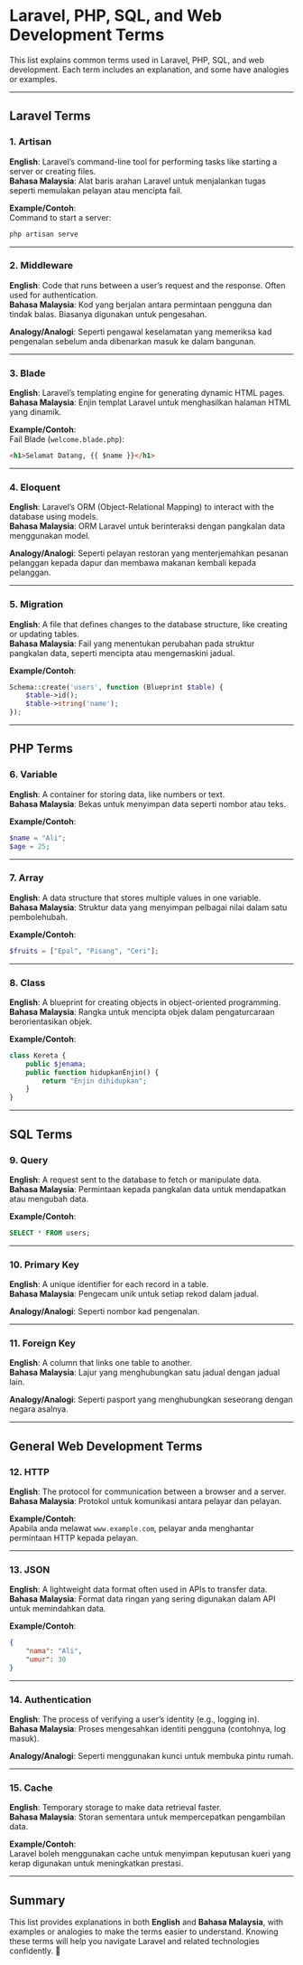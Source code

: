 
# Laravel, PHP, SQL, and Web Development Terms

This list explains common terms used in Laravel, PHP, SQL, and web development. Each term includes an explanation, and some have analogies or examples.

---

## Laravel Terms

### **1. Artisan**
**English**: Laravel’s command-line tool for performing tasks like starting a server or creating files.  
**Bahasa Malaysia**: Alat baris arahan Laravel untuk menjalankan tugas seperti memulakan pelayan atau mencipta fail.

**Example/Contoh**:  
Command to start a server:
```bash
php artisan serve
```  

---

### **2. Middleware**
**English**: Code that runs between a user’s request and the response. Often used for authentication.  
**Bahasa Malaysia**: Kod yang berjalan antara permintaan pengguna dan tindak balas. Biasanya digunakan untuk pengesahan.

**Analogy/Analogi**: Seperti pengawal keselamatan yang memeriksa kad pengenalan sebelum anda dibenarkan masuk ke dalam bangunan.

---

### **3. Blade**
**English**: Laravel’s templating engine for generating dynamic HTML pages.  
**Bahasa Malaysia**: Enjin templat Laravel untuk menghasilkan halaman HTML yang dinamik.

**Example/Contoh**:  
Fail Blade (`welcome.blade.php`):
```html
<h1>Selamat Datang, {{ $name }}</h1>
```

---

### **4. Eloquent**
**English**: Laravel’s ORM (Object-Relational Mapping) to interact with the database using models.  
**Bahasa Malaysia**: ORM Laravel untuk berinteraksi dengan pangkalan data menggunakan model.

**Analogy/Analogi**: Seperti pelayan restoran yang menterjemahkan pesanan pelanggan kepada dapur dan membawa makanan kembali kepada pelanggan.

---

### **5. Migration**
**English**: A file that defines changes to the database structure, like creating or updating tables.  
**Bahasa Malaysia**: Fail yang menentukan perubahan pada struktur pangkalan data, seperti mencipta atau mengemaskini jadual.

**Example/Contoh**:
```php
Schema::create('users', function (Blueprint $table) {
    $table->id();
    $table->string('name');
});
```

---

## PHP Terms

### **6. Variable**
**English**: A container for storing data, like numbers or text.  
**Bahasa Malaysia**: Bekas untuk menyimpan data seperti nombor atau teks.

**Example/Contoh**:
```php
$name = "Ali";
$age = 25;
```

---

### **7. Array**
**English**: A data structure that stores multiple values in one variable.  
**Bahasa Malaysia**: Struktur data yang menyimpan pelbagai nilai dalam satu pembolehubah.

**Example/Contoh**:
```php
$fruits = ["Epal", "Pisang", "Ceri"];
```

---

### **8. Class**
**English**: A blueprint for creating objects in object-oriented programming.  
**Bahasa Malaysia**: Rangka untuk mencipta objek dalam pengaturcaraan berorientasikan objek.

**Example/Contoh**:
```php
class Kereta {
    public $jenama;
    public function hidupkanEnjin() {
        return "Enjin dihidupkan";
    }
}
```

---

## SQL Terms

### **9. Query**
**English**: A request sent to the database to fetch or manipulate data.  
**Bahasa Malaysia**: Permintaan kepada pangkalan data untuk mendapatkan atau mengubah data.

**Example/Contoh**:
```sql
SELECT * FROM users;
```

---

### **10. Primary Key**
**English**: A unique identifier for each record in a table.  
**Bahasa Malaysia**: Pengecam unik untuk setiap rekod dalam jadual.

**Analogy/Analogi**: Seperti nombor kad pengenalan.

---

### **11. Foreign Key**
**English**: A column that links one table to another.  
**Bahasa Malaysia**: Lajur yang menghubungkan satu jadual dengan jadual lain.

**Analogy/Analogi**: Seperti pasport yang menghubungkan seseorang dengan negara asalnya.

---

## General Web Development Terms

### **12. HTTP**
**English**: The protocol for communication between a browser and a server.  
**Bahasa Malaysia**: Protokol untuk komunikasi antara pelayar dan pelayan.

**Example/Contoh**:  
Apabila anda melawat `www.example.com`, pelayar anda menghantar permintaan HTTP kepada pelayan.

---

### **13. JSON**
**English**: A lightweight data format often used in APIs to transfer data.  
**Bahasa Malaysia**: Format data ringan yang sering digunakan dalam API untuk memindahkan data.

**Example/Contoh**:
```json
{
    "nama": "Ali",
    "umur": 30
}
```

---

### **14. Authentication**
**English**: The process of verifying a user’s identity (e.g., logging in).  
**Bahasa Malaysia**: Proses mengesahkan identiti pengguna (contohnya, log masuk).

**Analogy/Analogi**: Seperti menggunakan kunci untuk membuka pintu rumah.

---

### **15. Cache**
**English**: Temporary storage to make data retrieval faster.  
**Bahasa Malaysia**: Storan sementara untuk mempercepatkan pengambilan data.

**Example/Contoh**:  
Laravel boleh menggunakan cache untuk menyimpan keputusan kueri yang kerap digunakan untuk meningkatkan prestasi.

---

## Summary
This list provides explanations in both **English** and **Bahasa Malaysia**, with examples or analogies to make the terms easier to understand. Knowing these terms will help you navigate Laravel and related technologies confidently. 🚀
